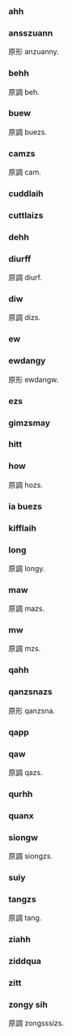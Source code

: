 ### ahh

### ansszuann

原形 anzuanny.

### behh

原調 beh.

### buew

原調 buezs.

### camzs

原調 cam.

### cuddlaih

### cuttlaizs

### dehh

### diurff

原調 diurf.

### diw

原調 dizs.

### ew

### ewdangy

原形 ewdangw.

### ezs

### gimzsmay

### hitt

### how

原調 hozs.

### ia buezs

### kifflaih

### long

原調 longy.

### maw

原調 mazs.

### mw

原調 mzs.

### qahh

### qanzsnazs

原形 qanzsna.

### qapp

### qaw

原調 qazs.

### qurhh

### quanx

### siongw

原調 siongzs.

### suiy

### tangzs

原調 tang.

### ziahh

### ziddqua

### zitt

### zongy sih

原調 zongsssizs.
